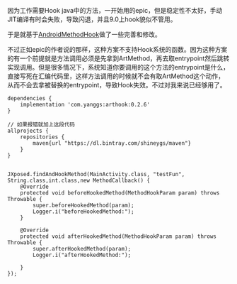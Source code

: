 
因为工作需要Hook java中的方法，一开始用的epic，但是稳定性不太好，手动JIT编译有时会失败，导致闪退，并且9.0上hook貌似不管用。

于是就基于[AndroidMethodHook](https://github.com/panhongwei/AndroidMethodHook)做了一些完善和修改。

不过正如epic的作者说的那样，这种方案不支持Hook系统的函数。因为这种方案的有一个前提就是方法调用必须是先拿到ArtMethod，再去取entrypoint然后跳转实现调用。但是很多情况下，系统知道你要调用的这个方法的entrypoint是什么，直接写死在汇编代码里，这样方法调用的时候就不会有取ArtMethod这个动作，从而不会去拿被替换的entrypoint，导致Hook失效。不过对我来说已经够用了。


```
dependencies {
    implementation 'com.yanggs:arthook:0.2.6'
}

// 如果报错就加上这段代码
allprojects {
    repositories {
        maven{url "https://dl.bintray.com/shineygs/maven"}
    }
}
```


```

JXposed.findAndHookMethod(MainActivity.class, "testFun", String.class,int.class,new MethodCallback() {
    @Override
    protected void beforeHookedMethod(MethodHookParam param) throws Throwable {
        super.beforeHookedMethod(param);
        Logger.i("beforeHookedMethod:");
    }

    @Override
    protected void afterHookedMethod(MethodHookParam param) throws Throwable {
        super.afterHookedMethod(param);
        Logger.i("afterHookedMethod:");

    }
});     

```




